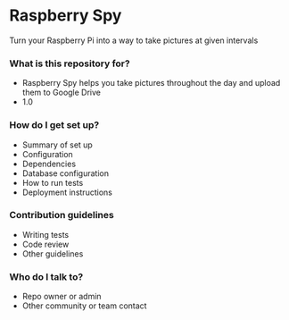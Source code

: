 # Raspberry Spy #

Turn your Raspberry Pi into a way to take pictures at given intervals

### What is this repository for? ###

* Raspberry Spy helps you take pictures throughout the day and upload them to Google Drive
* 1.0

### How do I get set up? ###

* Summary of set up
* Configuration
* Dependencies
* Database configuration
* How to run tests
* Deployment instructions

### Contribution guidelines ###

* Writing tests
* Code review
* Other guidelines

### Who do I talk to? ###

* Repo owner or admin
* Other community or team contact